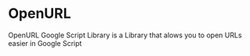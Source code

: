 # OpenURL
OpenURL Google Script Library is a Library that alows you to open URLs easier in Google Script
